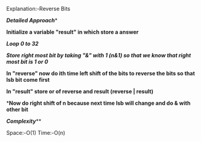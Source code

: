 Explanation:-Reverse Bits

*****Detailed Approach******


**Initialize a variable "result" in which store a answer**

***Loop 0 to 32***

***Store right most bit by taking "&" with 1 (n&1) so that we know that right most bit is 1 or 0***

**In "reverse" now do ith time left shift of the bits to reverse the bits so that lsb bit come first**

**In "result" store or of reverse and result (reverse | result)**

***Now do right shift of n because next time lsb will change and do & with other bit**


*******Complexity*********

Space:-O(1)
Time:-O(n)
